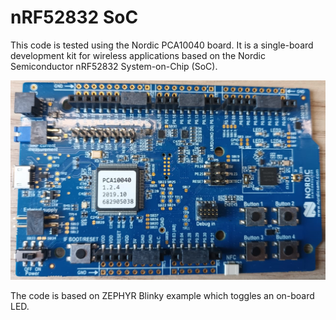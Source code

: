 
# nRF52832 SoC

This code is tested using the Nordic PCA10040 board. It is a single-board development kit for wireless applications based on the Nordic Semiconductor nRF52832 System-on-Chip (SoC).     

![alt text](images/nRF52832_PCA10040.PNG)   

The code is based on ZEPHYR Blinky example which toggles an on-board LED.     

